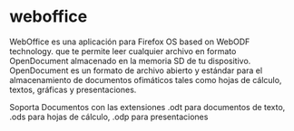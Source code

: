 weboffice
=========

WebOffice es una aplicación para Firefox OS based on WebODF technology. que te permite leer cualquier archivo en formato OpenDocument almacenado en la memoria SD de tu dispositivo. OpenDocument es un formato de archivo abierto y estándar para el almacenamiento de documentos ofimáticos tales como hojas de cálculo, textos, gráficas y presentaciones.

Soporta Documentos con las extensiones .odt para documentos de texto, .ods para hojas de cálculo, .odp para presentaciones
